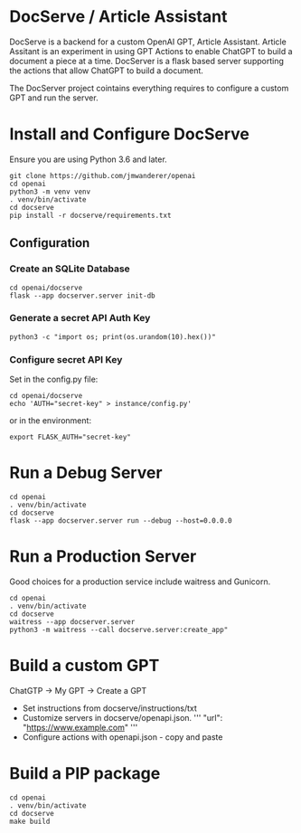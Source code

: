 # DocServe / Article Assistant

DocServe is a backend for a custom OpenAI GPT, Article Assistant.
Article Assitant is an experiment in using GPT Actions to enable
ChatGPT to build a document a piece at a time. DocServer is a flask based
server supporting the actions that allow ChatGPT to build a document.

The DocServer project cointains everything requires to configure a
custom GPT and run the server.

# Install and Configure DocServe

Ensure you are using Python 3.6 and later.
```
git clone https://github.com/jmwanderer/openai
cd openai
python3 -m venv venv
. venv/bin/activate
cd docserve
pip install -r docserve/requirements.txt
```

## Configuration

### Create an SQLite Database
```
cd openai/docserve
flask --app docserver.server init-db
```

### Generate a secret API Auth Key

```
python3 -c "import os; print(os.urandom(10).hex())"
```

### Configure secret API Key

Set in the config.py file:

```
cd openai/docserve
echo 'AUTH="secret-key" > instance/config.py'
```

or in the environment:

```
export FLASK_AUTH="secret-key"
```

# Run a Debug Server

```
cd openai
. venv/bin/activate
cd docserve
flask --app docserver.server run --debug --host=0.0.0.0
```

# Run a Production Server

Good choices for a production service include waitress and Gunicorn.

```
cd openai
. venv/bin/activate
cd docserve
waitress --app docserver.server
python3 -m waitress --call docserve.server:create_app"

```

# Build a custom GPT

ChatGTP -> My GPT -> Create a GPT

- Set instructions from docserve/instructions/txt
- Customize servers in docserve/openapi.json.
'''
"url": "https://www.example.com"
'''
- Configure actions with openapi.json - copy and paste


# Build a PIP package

```
cd openai
. venv/bin/activate
cd docserve
make build
```






